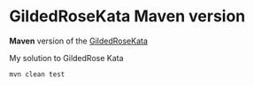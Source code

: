 # GildedRoseKata Maven version

**Maven** version of the [GildedRoseKata](https://github.com/emilybache/GildedRose-Refactoring-Kata)

My solution to GildedRose Kata

```
mvn clean test
```
